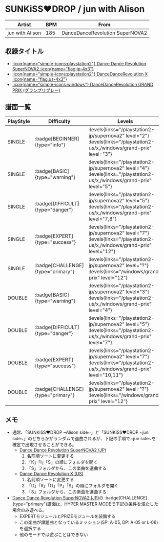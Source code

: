 # SUNKiSS♥DROP / jun with Alison

|Artist|BPM|From|
|------|---|----|
|jun with Alison|185|DanceDanceRevolution SuperNOVA2|

## 収録タイトル

- [:icon{name="simple-icons:playstation2"} Dance Dance Revolution SuperNOVA2 :icon{name="flag:jp-4x3"}](/playstation2-jp/supernova2)
- [:icon{name="simple-icons:playstation2"} DanceDanceRevolution X :icon{name="flag:us-4x3"}](/playstation2-us/x)
- [:icon{name="simple-icons:windows"} DanceDanceRevolution GRAND PRIX (グランプリプレー)](/windows/grand-prix)

## 譜面一覧

|PlayStyle|Difficulty|Levels|Notes|Movie|
|---------|----------|------|-----|-----|
|SINGLE| :badge[BEGINNER]{type="info"}| :levels{links="/playstation2-jp/supernova2" level="2"} :levels{links="/playstation2-us/x,/windows/grand-prix" level="3"}|137/0||
|SINGLE| :badge[BASIC]{type="warning"}| :levels{links="/playstation2-jp/supernova2" level="4"} :levels{links="/playstation2-us/x,/windows/grand-prix" level="5"}|195/5||
|SINGLE| :badge[DIFFICULT]{type="danger"}| :levels{links="/playstation2-jp/supernova2" level="5"} :levels{links="/playstation2-us/x,/windows/grand-prix" level="7,8"}|234/3||
|SINGLE| :badge[EXPERT]{type="success"}| :levels{links="/playstation2-jp/supernova2" level="7"} :levels{links="/playstation2-us/x,/windows/grand-prix" level="12"}|422/14||
|SINGLE| :badge[CHALLENGE]{type="primary"}| :levels{links="/playstation2-jp/supernova2" level="?"} :levels{links="/windows/grand-prix" level="12"}|348/14||
|DOUBLE| :badge[BASIC]{type="warning"}| :levels{links="/playstation2-jp/supernova2" level="3"} :levels{links="/playstation2-us/x,/windows/grand-prix" level="4"}|133/2||
|DOUBLE| :badge[DIFFICULT]{type="danger"}| :levels{links="/playstation2-jp/supernova2" level="5"} :levels{links="/playstation2-us/x,/windows/grand-prix" level="7"}|233/7||
|DOUBLE| :badge[EXPERT]{type="success"}| :levels{links="/playstation2-jp/supernova2" level="7"} :levels{links="/playstation2-us/x,/windows/grand-prix" level="10,11"}|325/18||
|DOUBLE| :badge[CHALLENGE]{type="primary"}| :levels{links="/playstation2-jp/supernova2" level="?"} :levels{links="/windows/grand-prix" level="12"}|356/4||

## メモ

- 通常、「SUNKiSS♥DROP \~Alison side\~」と「SUNKiSS♥DROP \~jun side\~」のどちらかがランダムで選曲されるが、下記の手順で\~jun side\~を確定で出現させることができる。
  - [Dance Dance Revolution SuperNOVA2 (JP)](/playstation2-jp/supernova2)
    1. 名前順ソートに変更する
    1. 「K」「I」「S」の順にフォルダを開く
    1. 「S」フォルダから、この楽曲を選曲する
  - [Dance Dance Revolution X (US)](/playstation2-us/x)
    1. 名前順ソートに変更する
    1. 「D」「R」「O」「P」「S」の順にフォルダを開く
    1. 「S」フォルダから、この楽曲を選曲する
- [Dance Dance Revolution SuperNOVA2 (JP)](/playstation2-jp/supernova2)の :badge[CHALLENGE]{type="primary"}譜面は、HYPER MASTER MODEで下記の条件を満たした場合のみ遊べる。
  - EXPERTモジュールとPRIZEモジュールを装備する
  - この楽曲が課題曲となっているミッション(SP: A-05, DP: A-05 or L-06)を選択する
  - 他のモードでは遊ぶことはできない
